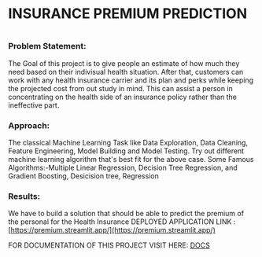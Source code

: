 # INSURANCE PREMIUM PREDICTION
#
### Problem Statement:
The Goal of this project is to give people an estimate of how much they need based on their indivisual health situation. After that, customers can work with any health insurance carrier and its plan and perks while keeping the projected cost from out study in mind. This can assist a person in concentrating on the health side of an insurance policy rather than the ineffective part.

### Approach:
The classical Machine Learning Task like Data Exploration, Data Cleaning, Feature Engineering, Model Building and Model Testing. Try out different machine learning algorithm that's best fit for the above case. Some Famous Algorithms:-Multiple Linear Regression, Decision Tree Regression, and Gradient Boosting, Desicision tree, Regression

### Results:
We have to build a solution that should be able to predict the premium of the personal for the Health Insurance
DEPLOYED APPLICATION LINK : [https://premium.streamlit.app/](https://premium.streamlit.app/)

FOR DOCUMENTATION OF THIS PROJECT VISIT HERE: [DOCS](Docs)




